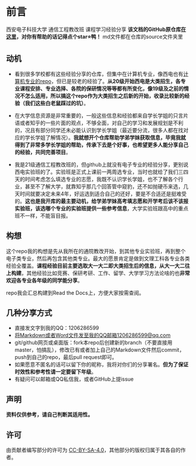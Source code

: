 # 前言
西安电子科技大学 通信工程教改班 课程学习经验分享
**该文档的GitHub原仓库[在这里](https://github.com/XiaooooooBawang/XDU_CE_learning)，对你有帮助的话记得点个star:star:鸭！**  md文件都在仓库的source文件夹里

## 动机

- 看到很多学校都有这些经验分享的仓库，但集中在计算机专业，像西电也有[计算机专业的repo](https://xdu-cs-learning.readthedocs.io/en/latest/index.html)，但已是较老的经验了。**从20级开始西电是大类招生，各专业课程安排、专业选择、各院的保研情况等等都有所变化，像19级及之前的情况不怎么适用，所以搞这个repo作为大类招生之后新的开始，收录比较新的经验（我们这些白老鼠踩过的坑）**。

- 在大学信息资源是非常重要的，一般这些信息和经验都来自学长学姐的只言片语或者知乎的一些片面的观点，不够全面，对自己的学习和发展规划是不利的，况且有部分同学还未必能认识到学长学姐（最近要分流，很多人都在找对应的学长学姐了解情况）。**我就想开个仓库帮助学弟学妹获取信息，毕竟我就得到了非常多学长学姐的帮助，传承下去是个好事，也希望更多人能分享自己的经验，共同完善项目**。

- 我是21级通信工程教改班的，但github上就没有电子专业的经验分享，更别说西电实验班的了。实验班是正式上课前一两周选专业，当时也就给了我们三四天的时间考虑怎么填选专业的志愿，我既不认识学长学姐，也不了解各个行业，甚至不了解大学，就靠知乎那几个回答管中窥豹，还不如抛硬币来选，几天时间就要决定未来4年，好运选到适合自己的还好，要是不合适还是挺难受的。**这也是我开库的最主要动机，给学弟学妹高考填志愿和开学考后该不该报实验班，该选哪个专业的实验班提供一些参考信息**，大学实验班跟高中的重点班不一样，不能盲目报。

## 构想

这个repo我的构想是先从我所在的通院教改开始，到其他专业实验班，再到整个电子类专业，然后再包含其他类专业。最大的愿景肯定是做到文理工科各专业各类经验全覆盖。**课程经验目前主要选取大一大二即大类招生后的信息，从大一大二往上构建**，其他经验比如竞赛、保研考研、工作、留学、大学学习方法论啥的也**非常欢迎各专业各年级的同学能分享**。

repo我会汇总构建到Read the Docs上，方便大家按需查阅。

## 几种分享方式

- 直接发文字到我的QQ：1206286599
- 将Markdown或者Word文件发至我的QQ邮箱1206286599@qq.com
- git/github网页或桌面版：fork本repo后创建新的branch（不要直接用master，怕搞乱），修改已有或者加上自己的Markdown文件然后commit，push到自己的repo，最后pull request即可。
- 如果愿意不匿名的话可以留下你的昵称，我将对你们的分享署名。**但为了保证时效性和参考性请一定要留下年级**。
- 有疑问可以邮箱或QQ私信我，或者GitHub上提issue

## 声明

**资料仅供参考，请自己判断其适用性。**

## 许可

由贡献者编写部分的许可为 [CC-BY-SA-4.0](https://creativecommons.org/licenses/by-nc-sa/4.0/deed.zh)，其他部分的版权归属于其各自的作者。
